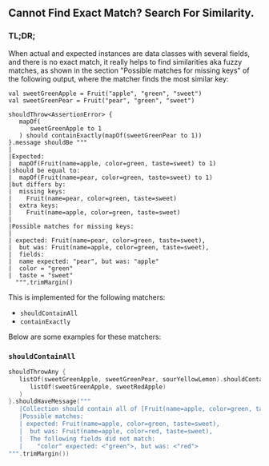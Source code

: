 ## Cannot Find Exact Match? Search For Similarity.

### TL;DR;

When actual and expected instances are data classes with several fields, and there is no exact match, it really helps to find
similarities aka fuzzy matches, as shown in the section
"Possible matches for missing keys" of the following output, where the
matcher finds the most similar key:
```
val sweetGreenApple = Fruit("apple", "green", "sweet")
val sweetGreenPear = Fruit("pear", "green", "sweet")

shouldThrow<AssertionError> {
   mapOf(
      sweetGreenApple to 1
   ) should containExactly(mapOf(sweetGreenPear to 1))
}.message shouldBe """
|
|Expected:
|  mapOf(Fruit(name=apple, color=green, taste=sweet) to 1)
|should be equal to:
|  mapOf(Fruit(name=pear, color=green, taste=sweet) to 1)
|but differs by:
|  missing keys:
|    Fruit(name=pear, color=green, taste=sweet)
|  extra keys:
|    Fruit(name=apple, color=green, taste=sweet)
|
|Possible matches for missing keys:
|
| expected: Fruit(name=pear, color=green, taste=sweet),
|  but was: Fruit(name=apple, color=green, taste=sweet),
|  fields:
|  name expected: "pear", but was: "apple"
|  color = "green"
|  taste = "sweet"
  """.trimMargin()
```

This is implemented for the following matchers:

* `shouldContainAll`
* `containExactly`


Below are some examples for these matchers:


### `shouldContainAll`

```kotlin
shouldThrowAny {
   listOf(sweetGreenApple, sweetGreenPear, sourYellowLemon).shouldContainAll(
      listOf(sweetGreenApple, sweetRedApple)
   )
}.shouldHaveMessage("""
   |Collection should contain all of [Fruit(name=apple, color=green, taste=sweet), Fruit(name=apple, color=red, taste=sweet)] but was missing [Fruit(name=apple, color=red, taste=sweet)]
   |Possible matches:
   | expected: Fruit(name=apple, color=green, taste=sweet),
   |  but was: Fruit(name=apple, color=red, taste=sweet),
   |  The following fields did not match:
   |    "color" expected: <"green">, but was: <"red">
""".trimMargin())
```
